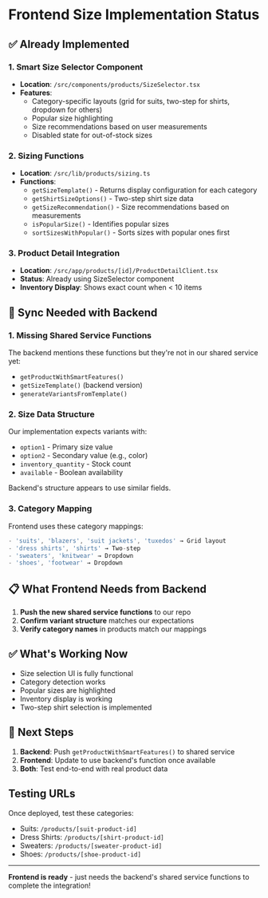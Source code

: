 # Frontend Size Implementation Status

## ✅ Already Implemented

### 1. **Smart Size Selector Component**
- **Location**: `/src/components/products/SizeSelector.tsx`
- **Features**:
  - Category-specific layouts (grid for suits, two-step for shirts, dropdown for others)
  - Popular size highlighting
  - Size recommendations based on user measurements
  - Disabled state for out-of-stock sizes

### 2. **Sizing Functions**
- **Location**: `/src/lib/products/sizing.ts`
- **Functions**:
  - `getSizeTemplate()` - Returns display configuration for each category
  - `getShirtSizeOptions()` - Two-step shirt size data
  - `getSizeRecommendation()` - Size recommendations based on measurements
  - `isPopularSize()` - Identifies popular sizes
  - `sortSizesWithPopular()` - Sorts sizes with popular ones first

### 3. **Product Detail Integration**
- **Location**: `/src/app/products/[id]/ProductDetailClient.tsx`
- **Status**: Already using SizeSelector component
- **Inventory Display**: Shows exact count when < 10 items

## 🔄 Sync Needed with Backend

### 1. **Missing Shared Service Functions**
The backend mentions these functions but they're not in our shared service yet:
- `getProductWithSmartFeatures()`
- `getSizeTemplate()` (backend version)
- `generateVariantsFromTemplate()`

### 2. **Size Data Structure**
Our implementation expects variants with:
- `option1` - Primary size value
- `option2` - Secondary value (e.g., color)
- `inventory_quantity` - Stock count
- `available` - Boolean availability

Backend's structure appears to use similar fields.

### 3. **Category Mapping**
Frontend uses these category mappings:
```typescript
- 'suits', 'blazers', 'suit jackets', 'tuxedos' → Grid layout
- 'dress shirts', 'shirts' → Two-step
- 'sweaters', 'knitwear' → Dropdown
- 'shoes', 'footwear' → Dropdown
```

## 📋 What Frontend Needs from Backend

1. **Push the new shared service functions** to our repo
2. **Confirm variant structure** matches our expectations
3. **Verify category names** in products match our mappings

## ✅ What's Working Now

- Size selection UI is fully functional
- Category detection works
- Popular sizes are highlighted
- Inventory display is working
- Two-step shirt selection is implemented

## 🎯 Next Steps

1. **Backend**: Push `getProductWithSmartFeatures()` to shared service
2. **Frontend**: Update to use backend's function once available
3. **Both**: Test end-to-end with real product data

## Testing URLs

Once deployed, test these categories:
- Suits: `/products/[suit-product-id]`
- Dress Shirts: `/products/[shirt-product-id]`
- Sweaters: `/products/[sweater-product-id]`
- Shoes: `/products/[shoe-product-id]`

---

**Frontend is ready** - just needs the backend's shared service functions to complete the integration!
